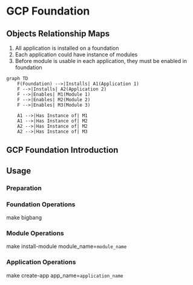 # GCP Foundation
## Objects Relationship Maps
1. All application is installed on a foundation
2. Each application could have instance of modules
3. Before module is usable in each application, they must be enabled in foundation
```mermaid
graph TD
    F(Foundation) -->|Installs| A1(Application 1)
    F -->|Installs| A2(Application 2)
    F -->|Enables| M1(Module 1)
    F -->|Enables| M2(Module 2)
    F -->|Enables| M3(Module 3)

    A1 -->|Has Instance of| M1
    A1 -->|Has Instance of| M2
    A2 -->|Has Instance of| M2
    A2 -->|Has Instance of| M3
```

## GCP Foundation Introduction

## Usage
### Preparation

### Foundation Operations
make bigbang

### Module Operations
make install-module module_name=`module_name`

### Application Operations
make create-app app_name=`application_name`
